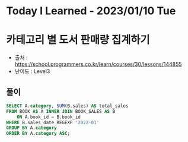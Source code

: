 # Today I Learned - 2023/01/10 Tue
# 카테고리 별 도서 판매량 집계하기
- 출처 : https://school.programmers.co.kr/learn/courses/30/lessons/144855
- 난이도 : Level3

## 풀이
```sql
SELECT A.category, SUM(B.sales) AS total_sales
FROM BOOK AS A INNER JOIN BOOK_SALES AS B
    ON A.book_id = B.book_id
WHERE B.sales_date REGEXP '2022-01'
GROUP BY A.category
ORDER BY A.category ASC;
```
